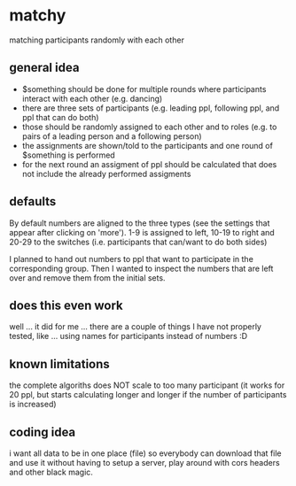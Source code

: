# matchy
matching participants randomly with each other


## general idea
- $something should be done for multiple rounds where participants interact with each other (e.g. dancing)
- there are three sets of participants (e.g. leading ppl, following ppl, and ppl that can do both)
- those should be randomly assigned to each other and to roles (e.g. to pairs of a leading person and a following person)
- the assignments are shown/told to the participants and one round of $something is performed
- for the next round an assigment of ppl should be calculated that does not include the already performed assigments

## defaults
By default numbers are aligned to the three types (see the settings that appear after clicking on 'more').
1-9 is assigned to left, 10-19 to right and 20-29 to the switches (i.e. participants that can/want to do both sides)

I planned to hand out numbers to ppl that want to participate in the corresponding group.
Then I wanted to inspect the numbers that are left over and remove them from the initial sets.

## does this even work
well ... it did for me ...
there are a couple of things I have not properly tested, like ... using names for participants instead of numbers :D 


## known limitations
the complete algoriths does NOT scale to too many participant (it works for 20 ppl, but starts calculating longer and longer if the number of participants is increased)

## coding idea
i want all data to be in one place (file)
so everybody can download that file and use it without having to setup a server, play around with cors headers and other black magic.
